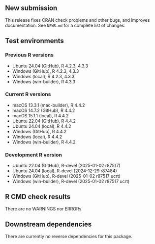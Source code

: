 ## New submission
This release fixes CRAN check problems and other bugs, and improves documentation.
See `NEWS.md` for a complete list of changes.

## Test environments

### Previous R versions
* Ubuntu 24.04                 (GitHub), R 4.2.3, 4.3.3
* Windows                      (GitHub), R 4.2.3, 4.3.3
* Windows                       (local), R 4.2.3, 4.3.3
* Windows                 (win-builder), R 4.3.3

### Current R versions
* macOS 13.3.1            (mac-builder), R 4.4.2
* macOS 14.7.2                 (GitHub), R 4.4.2
* macOS 15.1.1                  (local), R 4.4.2
* Ubuntu 22.04                 (GitHub), R 4.4.2
* Ubuntu 24.04                  (local), R 4.4.2
* Windows                      (GitHub), R 4.4.2
* Windows                       (local), R 4.4.2
* Windows                 (win-builder), R 4.4.2

### Development R version
* Ubuntu 22.04                 (GitHub), R-devel (2025-01-02 r87517)
* Ubuntu 24.04                  (local), R-devel (2024-12-29 r87484)
* Windows                      (GitHub), R-devel (2025-01-02 r87517 ucrt)
* Windows                 (win-builder), R-devel (2025-01-02 r87517 ucrt)

## R CMD check results

There are no WARNINGS nor ERRORs.

## Downstream dependencies

There are currently no reverse dependencies for this package.
